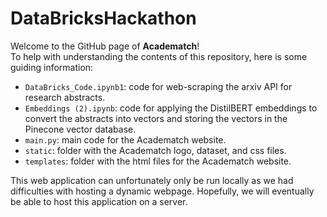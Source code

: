 # DataBricksHackathon
Welcome to the GitHub page of **Academatch**!  
To help with understanding the contents of this repository, here is some guiding information:
- `DataBricks_Code.ipynb1`: code for web-scraping the arxiv API for research abstracts.
- `Embeddings (2).ipynb`: code for applying the DistilBERT embeddings to convert the abstracts into vectors and storing the vectors in the Pinecone vector database.
- `main.py`: main code for the Academatch website.
- `static`: folder with the Academatch logo, dataset, and css files.
- `templates`: folder with the html files for the Academatch website.
  
This web application can unfortunately only be run locally as we had difficulties with hosting a dynamic webpage. Hopefully, we will eventually be able to host this application on a server.
